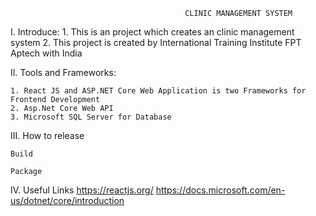                                            CLINIC MANAGEMENT SYSTEM

I. Introduce:
    1. This is an project which creates an clinic management system 
    2. This project is created by International Training Institute FPT Aptech with India
    
II. Tools and Frameworks:

    1. React JS and ASP.NET Core Web Application is two Frameworks for Frontend Development
    2. Asp.Net Core Web API
    3. Microsoft SQL Server for Database
III. How to release

    Build

    Package
IV. Useful Links
 https://reactjs.org/
 https://docs.microsoft.com/en-us/dotnet/core/introduction
